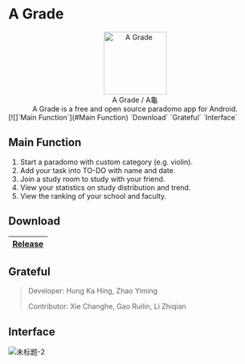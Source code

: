 # A Grade

<div align="center">
<img width="125" height="125" src="https://user-images.githubusercontent.com/78750074/208642882-308cb7e4-978a-43cf-9bbc-294e4b60e803.png" alt="A Grade"/>
<br/>
A Grade / A龜
<br/>
A Grade is a free and open source paradomo app for Android.
</div>
[![]`Main Function`](#Main Function) `Download` `Grateful` `Interface` 

## Main Function

1. Start a paradomo with custom category (e.g. violin).
2. Add your task into TO-DO with name and date.
3. Join a study room to study with your friend.
4. View your statistics on study distribution and trend.
5. View the ranking of your school and faculty.

## Download

[Release](https://github.com/Henryyy-Hung/HKU-COMP3330-AGrade/raw/master/app/release/app-release.apk)|
--------------------------------------------------------|

## Grateful

>Developer: Hung Ka Hing, Zhao Yiming
>
>Contributor: Xie Changhe, Gao Ruilin, Li Zhiqian

## Interface

![未标题-2](https://user-images.githubusercontent.com/78750074/208651798-bb0a9862-fcfb-4955-b36a-cc9b6a306db7.png)



